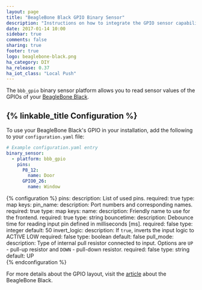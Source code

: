 ```yaml
---
layout: page
title: "BeagleBone Black GPIO Binary Sensor"
description: "Instructions on how to integrate the GPIO sensor capability of a BeagleBone Black into Home Assistant."
date: 2017-01-14 10:00
sidebar: true
comments: false
sharing: true
footer: true
logo: beaglebone-black.png
ha_category: DIY
ha_release: 0.37
ha_iot_class: "Local Push"
---
```


The `bbb_gpio` binary sensor platform allows you to read sensor values of the GPIOs of your [BeagleBone Black](https://beagleboard.org/black).

## {% linkable_title Configuration %}

To use your BeagleBone Black's GPIO in your installation, add the following to your `configuration.yaml` file:

```yaml
# Example configuration.yaml entry
binary_sensor:
  - platform: bbb_gpio
    pins:
      P8_12:
        name: Door
      GPIO0_26:
        name: Window
```

{% configuration %}
pins:
  description: List of used pins.
  required: true
  type: map
  keys:
    pin_name:
      description: Port numbers and corresponding names.
      required: true
      type: map
      keys:
        name:
          description: Friendly name to use for the frontend.
          required: true
          type: string
        bouncetime:
          description: Debounce time for reading input pin defined in milliseconds [ms].
          required: false
          type: integer
          default: 50
        invert_logic:
          description: If `true`, inverts the input logic to ACTIVE LOW
          required: false
          type: boolean
          default: false
        pull_mode:
          description: Type of internal pull resistor connected to input. Options are `UP` - pull-up resistor and `DOWN` - pull-down resistor.
          required: false
          type: string
          default: UP  
{% endconfiguration %}

For more details about the GPIO layout, visit the [article](http://elinux.org/Beagleboard:BeagleBoneBlack) about the BeagleBone Black.

